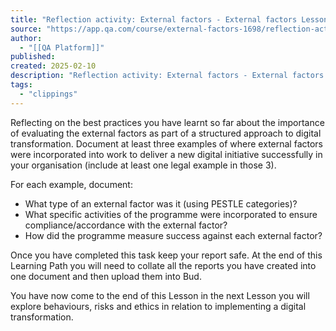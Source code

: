 ```yaml
---
title: "Reflection activity: External factors - External factors Lesson | QA Platform"
source: "https://app.qa.com/course/external-factors-1698/reflection-activity-external-factors/?context_id=13677&context_resource=lp"
author:
  - "[[QA Platform]]"
published:
created: 2025-02-10
description: "Reflection activity: External factors - External factors lesson from QA Platform. Start learning today with our digital training solutions."
tags:
  - "clippings"
---
```

Reflecting on the best practices you have learnt so far about the importance of evaluating the external factors as part of a structured approach to digital transformation. Document at least three examples of where external factors were incorporated into work to deliver a new digital initiative successfully in your organisation (include at least one legal example in those 3). 

For each example, document: 

- What type of an external factor was it (using PESTLE categories)?
- What specific activities of the programme were incorporated to ensure compliance/accordance with the external factor?
- How did the programme measure success against each external factor?

Once you have completed this task keep your report safe. At the end of this Learning Path you will need to collate all the reports you have created into one document and then upload them into Bud.

You have now come to the end of this Lesson in the next Lesson you will explore behaviours, risks and ethics in relation to implementing a digital transformation.